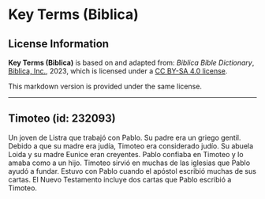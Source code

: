 # Key Terms (Biblica)

## License Information

**Key Terms (Biblica)** is based on and adapted from: _Biblica Bible Dictionary_, [Biblica, Inc.](https://www.biblica.com/), 2023, which is licensed under a [CC BY-SA 4.0 license](https://creativecommons.org/licenses/by-sa/4.0/legalcode.en).

This markdown version is provided under the same license.



--------------------------------

## Timoteo (id: 232093)

Un joven de Listra que trabajó con Pablo. Su padre era un griego gentil. Debido a que su madre era judía, Timoteo era considerado judío. Su abuela Loida y su madre Eunice eran creyentes. Pablo confiaba en Timoteo y lo amaba como a un hijo. Timoteo sirvió en muchas de las iglesias que Pablo ayudó a fundar. Estuvo con Pablo cuando el apóstol escribió muchas de sus cartas. El Nuevo Testamento incluye dos cartas que Pablo escribió a Timoteo.


